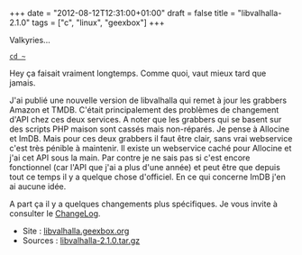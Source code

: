 +++
date = "2012-08-12T12:31:00+01:00"
draft = false
title = "libvalhalla-2.1.0"
tags = ["c", "linux", "geexbox"]
+++

Valkyries...

<!--more-->

[`cd ~`](/)

Hey ça faisait vraiment longtemps. Comme quoi, vaut mieux tard que jamais.

J'ai publié une nouvelle version de libvalhalla qui remet à jour les grabbers
Amazon et TMDB. C'était principalement des problèmes de changement d'API chez
ces deux services. A noter que les grabbers qui se basent sur des scripts PHP
maison sont cassés mais non-réparés. Je pense à Allocine et ImDB. Mais pour ces
deux grabbers il faut être clair, sans vrai webservice c'est très pénible à
maintenir. Il existe un webservice caché pour Allocine et j'ai cet API sous la
main. Par contre je ne sais pas si c'est encore fonctionnel (car l'API que j'ai
a plus d'une année) et peut être que depuis tout ce temps il y a quelque chose
d'officiel. En ce qui concerne ImDB j'en ai aucune idée.

A part ça il y a quelques changements plus spécifiques. Je vous invite à
consulter le
[ChangeLog](https://github.com/GeeXboX/libvalhalla/blob/v2.1.0/ChangeLog).

- Site : [libvalhalla.geexbox.org](http://libvalhalla.geexbox.org)
- Sources :
  [libvalhalla-2.1.0.tar.gz](https://github.com/GeeXboX/libvalhalla/archive/v2.1.0.tar.gz)
